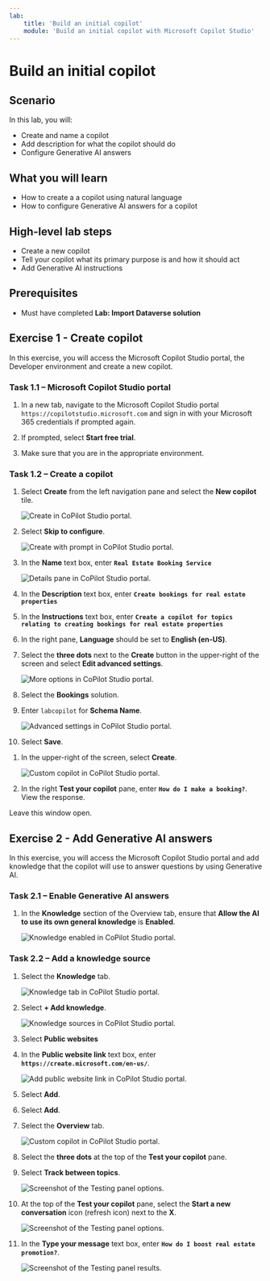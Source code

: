 ```yaml
---
lab:
    title: 'Build an initial copilot'
    module: 'Build an initial copilot with Microsoft Copilot Studio'
---
```


# Build an initial copilot

## Scenario

In this lab, you will:

- Create and name a copilot
- Add description for what the copilot should do
- Configure Generative AI answers

## What you will learn

- How to create a a copilot using natural language
- How to configure Generative AI answers for a copilot

## High-level lab steps

- Create a new copilot
- Tell your copilot what its primary purpose is and how it should act
- Add Generative AI instructions
  
## Prerequisites

- Must have completed **Lab: Import Dataverse solution**

## Exercise 1 - Create copilot

In this exercise, you will access the Microsoft Copilot Studio portal, the Developer environment and create a new copilot.

### Task 1.1 – Microsoft Copilot Studio portal

1. In a new tab, navigate to the Microsoft Copilot Studio portal `https://copilotstudio.microsoft.com` and sign in with your Microsoft 365 credentials if prompted again.

1. If prompted, select **Start free trial**.

1. Make sure that you are in the appropriate environment.

### Task 1.2 – Create a copilot

1. Select **Create** from the left navigation pane and select the **New copilot** tile.

    ![Create in CoPilot Studio portal.](../media/copilot-studio-create-tab.png)

1. Select **Skip to configure**.

    ![Create with prompt in CoPilot Studio portal.](../media/copilot-studio-create-with-prompt.png)

1. In the **Name** text box, enter **`Real Estate Booking Service`**

    ![Details pane in CoPilot Studio portal.](../media/copilot-studio-create-details.png)

1. In the **Description** text box, enter **`Create bookings for real estate properties`**

1. In the **Instructions** text box, enter **`Create a copilot for topics relating to creating bookings for real estate properties`**

1. In the right pane, **Language** should be set to **English (en-US)**.

1. Select the **three dots** next to the **Create** button in the upper-right of the screen and select **Edit advanced settings**.

    ![More options in CoPilot Studio portal.](../media/copilot-studio-more-options.png)

1. Select the **Bookings** solution.

1. Enter `labcopilot` for **Schema Name**.

    ![Advanced settings in CoPilot Studio portal.](../media/copilot-studio-advanced-settings.png)

1. Select **Save**.

<!--
1. In the bottom-right of the screen, select **I'm done. Let's try it out**.

    ![Try copilot in CoPilot Studio portal.](../media/copilot-studio-try-it-out.png)

1. In the **Type your message** text box, enter **`How do I make a booking?`**. View the response.
-->

1. In the upper-right of the screen, select **Create**.

    ![Custom copilot in CoPilot Studio portal.](../media/copilot-studio-copilot.png)

1. In the right **Test your copilot** pane, enter **`How do I make a booking?`**. View the response.

Leave this window open.

## Exercise 2 - Add Generative AI answers

In this exercise, you will access the Microsoft Copilot Studio portal and add knowledge that the copilot will use to answer questions by using Generative AI.

### Task 2.1 – Enable Generative AI answers

1. In the **Knowledge** section of the Overview tab, ensure that **Allow the AI to use its own general knowledge** is **Enabled**.

    ![Knowledge enabled in CoPilot Studio portal.](../media/knowledge-enabled.png)

### Task 2.2 – Add a knowledge source

1. Select the **Knowledge** tab.

    ![Knowledge tab in CoPilot Studio portal.](../media/knowledge-tab.png)

1. Select **+ Add knowledge**.

    ![Knowledge sources in CoPilot Studio portal.](../media/knowledge-sources.png)

1. Select **Public websites**

1. In the **Public website link** text box, enter **`https://create.microsoft.com/en-us/`**.

    ![Add public website link in CoPilot Studio portal.](../media/add-website-knowledge-source.png)

1. Select **Add**.

1. Select **Add**.

1. Select the **Overview** tab.

    ![Custom copilot in CoPilot Studio portal.](../media/copilot-studio-copilot2.png)

1. Select the **three dots** at the top of the **Test your copilot** pane.

1. Select **Track between topics**.

    ![Screenshot of the Testing panel options.](../media/test-pane-options.png)

1. At the top of the **Test your copilot** pane, select the  **Start a new conversation** icon (refresh icon) next to the **X**.

    ![Screenshot of the Testing panel options.](../media/copilot-test-pane-start-new-conversation.png)

1. In the **Type your message** text box, enter **`How do I boost real estate promotion?`**.

    ![Screenshot of the Testing panel results.](../media/test-pane-results.png)
